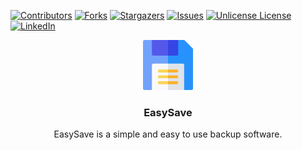 <a id="readme-top"></a>
<!-- PROJECT SHIELDS -->
<!--
*** I'm using markdown "reference style" links for readability.
*** Reference links are enclosed in brackets [ ] instead of parentheses ( ).
*** See the bottom of this document for the declaration of the reference variables
*** for contributors-url, forks-url, etc. This is an optional, concise syntax you may use.
*** https://www.markdownguide.org/basic-syntax/#reference-style-links
-->
[![Contributors][contributors-shield]][contributors-url]
[![Forks][forks-shield]][forks-url]
[![Stargazers][stars-shield]][stars-url]
[![Issues][issues-shield]][issues-url]
[![Unlicense License][license-shield]][license-url]
[![LinkedIn][linkedin-shield]][linkedin-url]
<br/>
<div align="center">
  <a href="https://github.com/Raikuji/EasySave">
    <img src="ressources/diskette.png" alt="Logo" width="80" height="80">
  </a>

  <h3 align="center">EasySave</h3>
  <p align="center">
    EasySave is a simple and easy to use backup software.
  </p>
</div>

<!-- MARKDOWN LINKS & IMAGES -->
<!-- https://www.markdownguide.org/basic-syntax/#reference-style-links -->
[contributors-shield]: https://img.shields.io/github/contributors/Raikuji/EasySave.svg?style=for-the-badge
[contributors-url]: https://github.com/Raikuji/EasySave/graphs/contributors
[forks-shield]: https://img.shields.io/github/forks/Raikuji/EasySave.svg?style=for-the-badge
[forks-url]: https://github.com/Raikuji/EasySave/network/members
[stars-shield]: https://img.shields.io/github/stars/Raikuji/EasySave.svg?style=for-the-badge
[stars-url]: https://github.com/Raikuji/EasySave/stargazers
[issues-shield]: https://img.shields.io/github/issues/Raikuji/EasySave.svg?style=for-the-badge
[issues-url]: https://github.com/Raikuji/EasySave/issues
[license-shield]: https://img.shields.io/github/license/Raikuji/EasySave?style=for-the-badge
[license-url]: https://github.com/Raikuji/EasySave/blob/master/LICENSE
[linkedin-shield]: https://img.shields.io/badge/-LinkedIn-black.svg?style=for-the-badge&logo=linkedin&colorB=555
[linkedin-url]: https://linkedin.com/in/antoine-gachenot-1921aa17b
